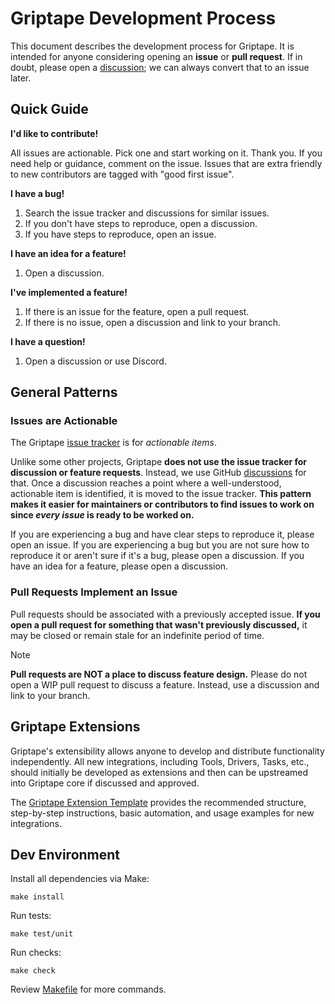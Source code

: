 # Griptape Development Process

This document describes the development process for Griptape. It is intended for
anyone considering opening an **issue** or **pull request**. If in doubt,
please open a [discussion](https://github.com/orgs/griptape-ai/discussions);
we can always convert that to an issue later.

## Quick Guide

**I'd like to contribute!**

All issues are actionable. Pick one and start working on it. Thank you.
If you need help or guidance, comment on the issue. Issues that are extra
friendly to new contributors are tagged with "good first issue".

**I have a bug!**

1. Search the issue tracker and discussions for similar issues.
2. If you don't have steps to reproduce, open a discussion.
3. If you have steps to reproduce, open an issue.

**I have an idea for a feature!**

1. Open a discussion.

**I've implemented a feature!**

1. If there is an issue for the feature, open a pull request.
2. If there is no issue, open a discussion and link to your branch.

**I have a question!**

1. Open a discussion or use Discord.

## General Patterns

### Issues are Actionable

The Griptape [issue tracker](https://github.com/griptape-ai/griptape/issues)
is for _actionable items_.

Unlike some other projects, Griptape **does not use the issue tracker for
discussion or feature requests**. Instead, we use GitHub
[discussions](https://github.com/orgs/griptape-ai/discussions) for that.
Once a discussion reaches a point where a well-understood, actionable
item is identified, it is moved to the issue tracker. **This pattern
makes it easier for maintainers or contributors to find issues to work on
since _every issue_ is ready to be worked on.**

If you are experiencing a bug and have clear steps to reproduce it, please
open an issue. If you are experiencing a bug but you are not sure how to
reproduce it or aren't sure if it's a bug, please open a discussion.
If you have an idea for a feature, please open a discussion.

### Pull Requests Implement an Issue

Pull requests should be associated with a previously accepted issue.
**If you open a pull request for something that wasn't previously discussed,**
it may be closed or remain stale for an indefinite period of time.


> [!NOTE]
>
> **Pull requests are NOT a place to discuss feature design.** Please do
> not open a WIP pull request to discuss a feature. Instead, use a discussion
> and link to your branch.

## Griptape Extensions

Griptape's extensibility allows anyone to develop and distribute functionality independently.
All new integrations, including Tools, Drivers, Tasks, etc., should initially be developed as extensions and then can be upstreamed into Griptape core if discussed and approved.

The [Griptape Extension Template](https://github.com/griptape-ai/griptape-extension-template) provides the recommended structure, step-by-step instructions, basic automation, and usage examples for new integrations.

## Dev Environment

Install all dependencies via Make:
```shell
make install
```

Run tests:
```shell
make test/unit
```

Run checks:
```shell
make check
```

Review [Makefile](https://github.com/griptape-ai/griptape/blob/main/Makefile) for more commands.
